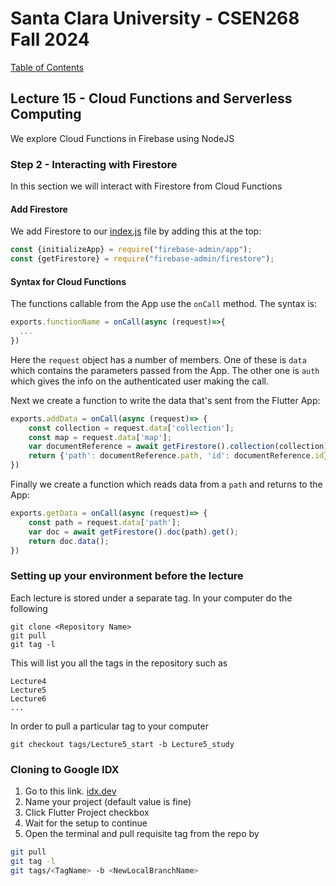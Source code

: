 # Santa Clara University - CSEN268 Fall 2024

[Table of Contents](/toc.md)


## Lecture 15 - Cloud Functions and Serverless Computing
We explore Cloud Functions in Firebase using NodeJS

### Step 2 - Interacting with Firestore
In this section we will interact with Firestore from Cloud Functions

#### Add Firestore
We add Firestore to our [index.js](/functions/index.js) file by adding this at the top:
```js
const {initializeApp} = require("firebase-admin/app");
const {getFirestore} = require("firebase-admin/firestore");
```
#### Syntax for Cloud Functions
The functions callable from the App use the `onCall` method. The syntax is:
```js
exports.functionName = onCall(async (request)=>{
  ...
})
```
Here the `request` object has a number of members. One of these is `data` which contains the parameters passed from the App. The other one is `auth` which gives the info on the authenticated user making the call.

Next we create a function to write the data that's sent from the Flutter App:
```js
exports.addData = onCall(async (request)=> {
    const collection = request.data['collection'];
    const map = request.data['map'];
    var documentReference = await getFirestore().collection(collection).add(map);
    return {'path': documentReference.path, 'id': documentReference.id};
})
```

Finally we create a function which reads data from a `path` and returns to the App:
```js
exports.getData = onCall(async (request)=> {
    const path = request.data['path'];
    var doc = await getFirestore().doc(path).get();
    return doc.data();
})
```


### Setting up your environment before the lecture

Each lecture is stored under a separate tag. In your computer do the following

    git clone <Repository Name>
    git pull
    git tag -l

This will list you all the tags in the repository such as

    Lecture4
    Lecture5
    Lecture6
    ...

In order to pull a particular tag to your computer

    git checkout tags/Lecture5_start -b Lecture5_study

### Cloning to Google IDX

1. Go to this link. [idx.dev](https://idx.google.com/import?url=https://github.com/mehmetartun/CSEN268-F24)
2. Name your project (default value is fine)
3. Click Flutter Project checkbox
4. Wait for the setup to continue
5. Open the terminal and pull requisite tag from the repo by
```zsh
git pull
git tag -l
git tags/<TagName> -b <NewLocalBranchName>
```



